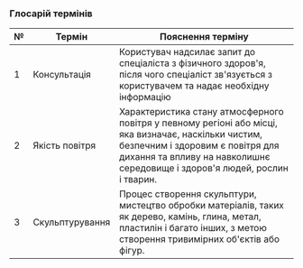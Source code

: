 ### Глосарій термінів
| № | Термін                    	 | Пояснення терміну                                                                                                          	|
|---|-------------------------------|-------------------------------------------------------------------------------------------------------------------------------|
| 1 | Консультація         	|  Користувач надсилає запит до спеціаліста з фізичного здоров'я, після чого спеціаліст зв'язується з користувачем та надає необхідну інформацію  |
| 2 | Якість повітря  	|   Характеристика стану атмосферного повітря у певному регіоні або місці, яка визначає, наскільки чистим, безпечним і здоровим є повітря для дихання та впливу на навколишнє середовище і здоров'я людей, рослин і тварин.  	|
| 3 | Скульптурування | Процес створення скульптури, мистецтво обробки матеріалів, таких як дерево, камінь, глина, метал, пластилін і багато інших, з метою створення тривимірних об'єктів або фігур. |
